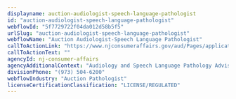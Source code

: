 ```yaml
---
displayname: auction-audiologist-speech-language-pathologist
id: "auction-audiologist-speech-language-pathologist"
webflowId: "5f7729722f04da012d58b5f5"
urlSlug: "auction-audiologist-speech-language-pathologist"
webflowName: "Auction Audiologist-Speech Language Pathologist"
callToActionLink: "https://www.njconsumeraffairs.gov/aud/Pages/applications.aspx"
callToActionText: ""
agencyId: nj-consumer-affairs
agencyAdditionalContext: "Audiology and Speech Language Pathology Advisory Committee"
divisionPhone: "(973) 504-6200"
webflowIndustry: "Auction Pathologist"
licenseCertificationClassification: "LICENSE/REGULATED"
---
```

